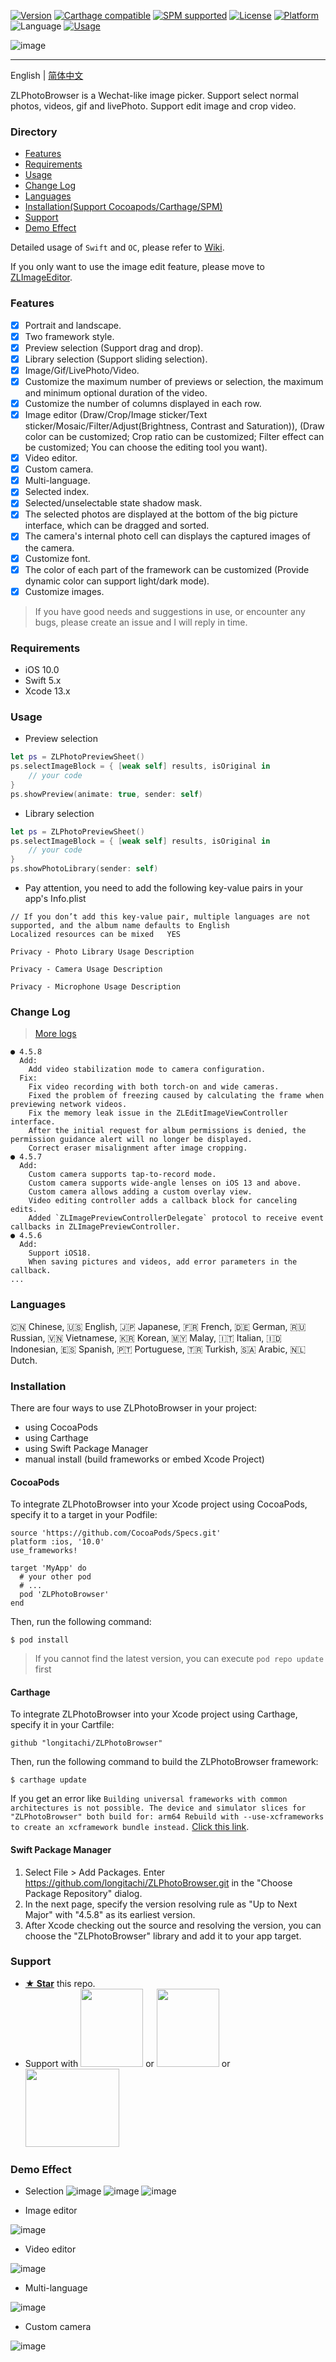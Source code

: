 [![Version](https://img.shields.io/github/v/tag/longitachi/ZLPhotoBrowser.svg?color=blue&include_prereleases=&sort=semver)](https://cocoapods.org/pods/ZLPhotoBrowser)
[![Carthage compatible](https://img.shields.io/badge/Carthage-compatible-brightgreen.svg?style=flat)](https://github.com/Carthage/Carthage)
[![SPM supported](https://img.shields.io/badge/SwiftPM-supported-E57141.svg)](https://swift.org/package-manager/)
[![License](https://img.shields.io/badge/license-MIT-black)](https://raw.githubusercontent.com/longitachi/ZLPhotoBrowser/master/LICENSE)
[![Platform](https://img.shields.io/badge/Platforms-iOS-blue?style=flat)](https://img.shields.io/badge/Platforms-iOS-blue?style=flat)
![Language](https://img.shields.io/badge/Language-%20Swift%20-E57141.svg)
[![Usage](https://img.shields.io/badge/Usage-Doc-yarn?style=flat)](https://github.com/longitachi/ZLPhotoBrowser/wiki/How-to-use-(Swift))

![image](https://github.com/longitachi/ImageFolder/blob/master/ZLPhotoBrowser/preview_with_title.png)

----------------------------------------

English | [简体中文](https://github.com/longitachi/ZLPhotoBrowser/blob/master/README_CN.md)

ZLPhotoBrowser is a Wechat-like image picker. Support select normal photos, videos, gif and livePhoto. Support edit image and crop video.

### Directory
* [Features](#features)
* [Requirements](#requirements)
* [Usage](#usage)
* [Change Log](#change-log)
* [Languages](#languages)
* [Installation(Support Cocoapods/Carthage/SPM)](#installation)
* [Support](#support)
* [Demo Effect](#demo-effect)

Detailed usage of `Swift` and `OC`, please refer to [Wiki](https://github.com/longitachi/ZLPhotoBrowser/wiki).

If you only want to use the image edit feature, please move to [ZLImageEditor](https://github.com/longitachi/ZLImageEditor).

### Features
- [x] Portrait and landscape.
- [x] Two framework style.
- [x] Preview selection (Support drag and drop).
- [x] Library selection (Support sliding selection).
- [x] Image/Gif/LivePhoto/Video.
- [x] Customize the maximum number of previews or selection, the maximum and minimum optional duration of the video.
- [x] Customize the number of columns displayed in each row.
- [x] Image editor (Draw/Crop/Image sticker/Text sticker/Mosaic/Filter/Adjust(Brightness, Contrast and Saturation)), (Draw color can be customized; Crop ratio can be customized; Filter effect can be customized; You can choose the editing tool you want).
- [x] Video editor.
- [x] Custom camera.
- [x] Multi-language.
- [x] Selected index.
- [x] Selected/unselectable state shadow mask.
- [x] The selected photos are displayed at the bottom of the big picture interface, which can be dragged and sorted.
- [x] The camera's internal photo cell can displays the captured images of the camera.
- [x] Customize font.
- [x] The color of each part of the framework can be customized (Provide dynamic color can support light/dark mode).
- [x] Customize images.

> If you have good needs and suggestions in use, or encounter any bugs, please create an issue and I will reply in time.
 
### Requirements
 * iOS 10.0
 * Swift 5.x
 * Xcode 13.x
 
### Usage
 - Preview selection
 ```swift
 let ps = ZLPhotoPreviewSheet()
 ps.selectImageBlock = { [weak self] results, isOriginal in
     // your code
 }
 ps.showPreview(animate: true, sender: self)
 ```
 
 - Library selection
 ```swift
 let ps = ZLPhotoPreviewSheet()
 ps.selectImageBlock = { [weak self] results, isOriginal in
     // your code
 }
 ps.showPhotoLibrary(sender: self)
 ```
 
 - Pay attention, you need to add the following key-value pairs in your app's Info.plist

 ```
 // If you don’t add this key-value pair, multiple languages are not supported, and the album name defaults to English
 Localized resources can be mixed   YES
 
 Privacy - Photo Library Usage Description

 Privacy - Camera Usage Description

 Privacy - Microphone Usage Description
 ```
 
 
### Change Log
> [More logs](https://github.com/longitachi/ZLPhotoBrowser/blob/master/CHANGELOG.md)
```
● 4.5.8
  Add:
    Add video stabilization mode to camera configuration.
  Fix:
    Fix video recording with both torch-on and wide cameras.
    Fixed the problem of freezing caused by calculating the frame when previewing network videos.
    Fix the memory leak issue in the ZLEditImageViewController interface.
    After the initial request for album permissions is denied, the permission guidance alert will no longer be displayed.
    Correct eraser misalignment after image cropping.
● 4.5.7
  Add:
    Custom camera supports tap-to-record mode.
    Custom camera supports wide-angle lenses on iOS 13 and above.
    Custom camera allows adding a custom overlay view.
    Video editing controller adds a callback block for canceling edits.
    Added `ZLImagePreviewControllerDelegate` protocol to receive event callbacks in ZLImagePreviewController.
● 4.5.6
  Add:
    Support iOS18.
    When saving pictures and videos, add error parameters in the callback.
...
```

### Languages
🇨🇳 Chinese, 🇺🇸 English, 🇯🇵 Japanese, 🇫🇷 French, 🇩🇪 German, 🇷🇺 Russian, 🇻🇳 Vietnamese, 🇰🇷 Korean, 🇲🇾 Malay, 🇮🇹 Italian, 🇮🇩 Indonesian, 🇪🇸 Spanish, 🇵🇹 Portuguese, 🇹🇷 Turkish, 🇸🇦 Arabic, 🇳🇱 Dutch.

### Installation
There are four ways to use ZLPhotoBrowser in your project:

  - using CocoaPods
  - using Carthage
  - using Swift Package Manager
  - manual install (build frameworks or embed Xcode Project)

#### CocoaPods
To integrate ZLPhotoBrowser into your Xcode project using CocoaPods, specify it to a target in your Podfile:

```
source 'https://github.com/CocoaPods/Specs.git'
platform :ios, '10.0'
use_frameworks!

target 'MyApp' do
  # your other pod
  # ...
  pod 'ZLPhotoBrowser'
end
```

Then, run the following command:

```
$ pod install
```

> If you cannot find the latest version, you can execute `pod repo update` first

#### Carthage
To integrate ZLPhotoBrowser into your Xcode project using Carthage, specify it in your Cartfile:

```
github "longitachi/ZLPhotoBrowser"
```

Then, run the following command to build the ZLPhotoBrowser framework:

```shell
$ carthage update
```

If you get an error like `Building universal frameworks with common architectures is not possible. The device and simulator slices for "ZLPhotoBrowser" both build for: arm64
Rebuild with --use-xcframeworks to create an xcframework bundle instead.` [Click this link](https://github.com/Carthage/Carthage/blob/master/Documentation/Xcode12Workaround.md).

#### Swift Package Manager
1. Select File > Add Packages. Enter https://github.com/longitachi/ZLPhotoBrowser.git in the "Choose Package Repository" dialog.
2. In the next page, specify the version resolving rule as "Up to Next Major" with "4.5.8" as its earliest version.
3. After Xcode checking out the source and resolving the version, you can choose the "ZLPhotoBrowser" library and add it to your app target.

### Support
* [**★ Star**](#) this repo.
* Support with <img src="https://github.com/longitachi/ImageFolder/blob/master/ZLPhotoBrowser/ap.png" width = "100" height = "125" /> or <img src="https://github.com/longitachi/ImageFolder/blob/master/ZLPhotoBrowser/wp.png" width = "100" height = "125" /> or <img src="https://github.com/longitachi/ImageFolder/blob/master/ZLPhotoBrowser/pp.png" width = "150" height = "125" />

### Demo Effect
- Selection
![image](https://github.com/longitachi/ImageFolder/blob/master/ZLPhotoBrowser/%E5%BF%AB%E9%80%9F%E9%80%89%E6%8B%A9.gif)
![image](https://github.com/longitachi/ImageFolder/blob/master/ZLPhotoBrowser/%E7%9B%B8%E5%86%8C%E5%86%85%E9%83%A8%E9%80%89%E6%8B%A9.gif)
![image](https://github.com/longitachi/ImageFolder/blob/master/ZLPhotoBrowser/%E9%A2%84%E8%A7%88%E5%A4%A7%E5%9B%BE.gif)

- Image editor

![image](https://github.com/longitachi/ImageFolder/blob/master/ZLPhotoBrowser/editImage.gif)

- Video editor

![image](https://github.com/longitachi/ImageFolder/blob/master/ZLPhotoBrowser/editVideo.gif)

- Multi-language

![image](https://github.com/longitachi/ImageFolder/blob/master/ZLPhotoBrowser/%E5%A4%9A%E8%AF%AD%E8%A8%80.gif)

- Custom camera

![image](https://github.com/longitachi/ImageFolder/blob/master/ZLPhotoBrowser/introduce.png)


